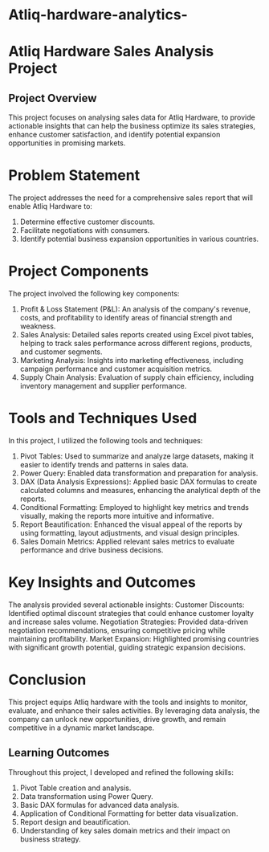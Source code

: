 # Atliq-hardware-analytics-
# Atliq Hardware Sales Analysis Project
## Project Overview
This project focuses on analysing sales data for Atliq Hardware, to provide actionable insights that can help the business optimize its sales strategies, enhance customer satisfaction, and identify potential expansion opportunities in promising markets.
# Problem Statement
The project addresses the need for a comprehensive sales report that will enable Atliq Hardware to:
1. Determine effective customer discounts.
2. Facilitate negotiations with consumers.
3. Identify potential business expansion opportunities in various countries.
# Project Components
The project involved the following key components:
1.	Profit & Loss Statement (P&L): An analysis of the company's revenue, costs, and profitability to identify areas of financial strength and weakness.
2.	Sales Analysis: Detailed sales reports created using Excel pivot tables, helping to track sales performance across different regions, products, and customer segments.
3.	Marketing Analysis: Insights into marketing effectiveness, including campaign performance and customer acquisition metrics.
4.	Supply Chain Analysis: Evaluation of supply chain efficiency, including inventory management and supplier performance.

# Tools and Techniques Used
In this project, I utilized the following tools and techniques:
1. Pivot Tables: Used to summarize and analyze large datasets, making it easier to identify trends and patterns in sales data.
2. Power Query: Enabled data transformation and preparation for analysis.
3. DAX (Data Analysis Expressions): Applied basic DAX formulas to create calculated columns and measures, enhancing the analytical depth of the reports.
4. Conditional Formatting: Employed to highlight key metrics and trends visually, making the reports more intuitive and informative.
5. Report Beautification: Enhanced the visual appeal of the reports by using formatting, layout adjustments, and visual design principles.
6. Sales Domain Metrics: Applied relevant sales metrics to evaluate performance and drive business decisions.

# Key Insights and Outcomes

The analysis provided several actionable insights:
 Customer Discounts: Identified optimal discount strategies that could enhance customer loyalty and increase sales volume.
 Negotiation Strategies: Provided data-driven negotiation recommendations, ensuring competitive pricing while maintaining profitability.
 Market Expansion: Highlighted promising countries with significant growth potential, guiding strategic expansion decisions.

# Conclusion
This project equips Atliq hardware with the tools and insights to monitor, evaluate, and enhance their sales activities. By leveraging data analysis, the company can unlock new opportunities, drive growth, and remain competitive in a dynamic market landscape.

## Learning Outcomes
Throughout this project, I developed and refined the following skills:
1.	Pivot Table creation and analysis.
2.	Data transformation using Power Query.
3.	Basic DAX formulas for advanced data analysis.
4.	Application of Conditional Formatting for better data visualization.
5.	Report design and beautification.
6.	Understanding of key sales domain metrics and their impact on business strategy.






